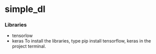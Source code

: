 # simple_dl

### Libraries ###
- tensorlow
- keras
To install the libraries, type pip install tensorflow, keras in the project terminal.
